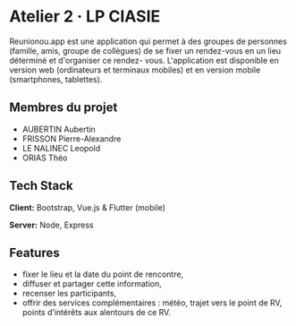 # Atelier 2 · LP CIASIE

Reunionou.app est une application qui permet à des groupes de personnes (famille, amis,
groupe de collègues) de se fixer un rendez-vous en un lieu déterminé et d'organiser ce rendez-
vous. L'application est disponible en version web (ordinateurs et terminaux mobiles) et en
version mobile (smartphones, tablettes).

## Membres du projet
- AUBERTIN Aubertin
- FRISSON Pierre-Alexandre
- LE NALINEC Leopold 
- ORIAS Théo


## Tech Stack

**Client:** Bootstrap, Vue.js & Flutter (mobile)

**Server:** Node, Express


## Features

- fixer le lieu et la date du point de rencontre,
- diffuser et partager cette information,
- recenser les participants,
- offrir des services complémentaires : météo, trajet vers le point de RV, points d’intérêts aux alentours de ce RV.
